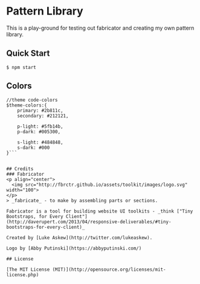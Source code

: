 # Pattern Library

This is a play-ground for testing out fabricator and creating my own pattern library.

## Quick Start

```shell
$ npm start
```

## Colors
```
//theme code-colors
$theme-colors:{
	primary: #2b811c,
	secondary: #212121,

	p-light: #5fb14b,
	p-dark: #005300,

	s-light: #484848,
	s-dark: #000
}```


## Credits
### Fabricator
<p align="center">
  <img src="http://fbrctr.github.io/assets/toolkit/images/logo.svg" width="100">
</p>
> _fabricate_ - to make by assembling parts or sections.

Fabricator is a tool for building website UI toolkits - _think ["Tiny Bootstraps, for Every Client"](http://daverupert.com/2013/04/responsive-deliverables/#tiny-bootstraps-for-every-client)_

Created by [Luke Askew](http://twitter.com/lukeaskew).

Logo by [Abby Putinski](https://abbyputinski.com/)

## License

[The MIT License (MIT)](http://opensource.org/licenses/mit-license.php)
